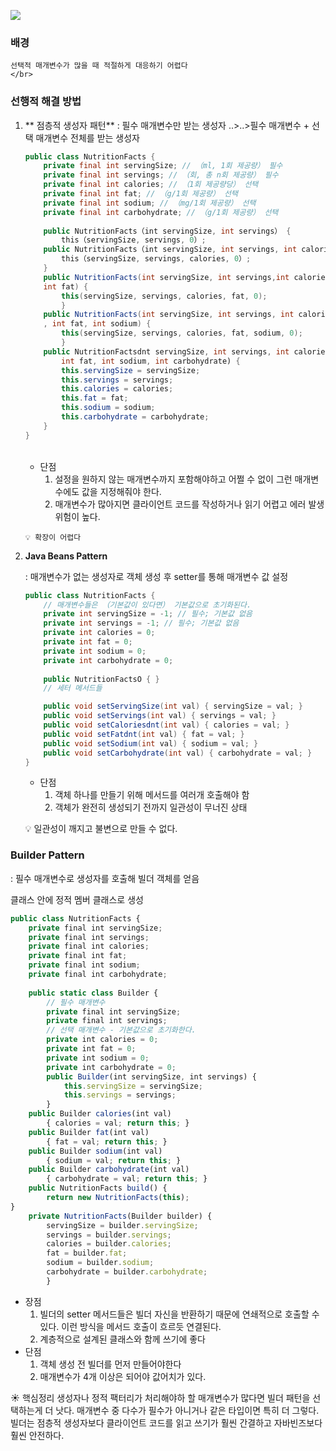 ![](https://velog.velcdn.com/images/bo-ram-bo-ram/post/285fdab8-19b1-46cf-b0bb-a8e3c1e34585/image.png)

### 배경
    선택적 매개변수가 많을 때 적절하게 대응하기 어렵다
    </br>

### 선행적 해결 방법
    
1. ** 점층적 생성자 패턴**
   : 필수 매개변수만 받는 생성자 ..>..>필수 매개변수 +  선택 매개변수 전체를 받는 생성자

    ```java
    public class NutritionFacts {
    	private final int servingSize; // （ml, 1회 제공량） 필수
    	private final int servings; // （회, 총 n회 제공량） 필수
    	private final int calories; // （1회 제공량당） 선택
    	private final int fat; // （g/1회 제공량） 선택
    	private final int sodium; // （mg/1회 제공량） 선택
    	private final int carbohydrate; // （g/1회 제공량） 선택
        
    	public NutritionFacts（int servingSize, int servings） {
    		this（servingSize, servings, 0）;
    	public NutritionFacts（int servingSize, int servings, int calories） {
    		this（servingSize, servings, calories, 0）;
    	}
    	public NutritionFacts(int servingSize, int servings,int calories,
    	int fat) {
    		this(servingSize, servings, calories, fat, 0);
    		}
    	public NutritionFacts(int servingSize, int servings, int calories,
    	, int fat, int sodium) {
    		this(servingSize, servings, calories, fat, sodium, 0);
    		}
    	public NutritionFactsdnt servingSize, int servings, int calories,
    		int fat, int sodium, int carbohydrate) {
    		this.servingSize = servingSize;
    		this.servings = servings;
    		this.calories = calories;
    		this.fat = fat;
    		this.sodium = sodium;
    		this.carbohydrate = carbohydrate; 
    	}
    }
    ```
    </br>
    
     - 단점
          1. 설정을 원하지 않는 매개변수까지 포함해야하고 어쩔 수 없이 그런 매개변수에도 값을 지정해줘야 한다. 
          2. 매개변수가 많아지면 클라이언트 코드를 작성하거나 읽기 어렵고 에러 발생 위험이 높다.

      >
       💡 확장이 어렵다



2. **Java Beans Pattern**

   : 매개변수가 없는 생성자로 객체 생성 후 setter를 통해 매개변수 값 설정

    ```java
    public class NutritionFacts {
    	// 매개변수들은 （기본값이 있다면） 기본값으로 초기화된다.
    	private int servingSize = -1; // 필수; 기본값 없음
    	private int servings = -1; // 필수; 기본값 없음
    	private int calories = 0;
    	private int fat = 0;
    	private int sodium = 0;
    	private int carbohydrate = 0;
    	
    	public NutritionFactsO { }
    	// 세터 메서드들
    
    	public void setServingSize(int val) { servingSize = val; }
    	public void setServings(int val) { servings = val; }
    	public void setCaloriesdnt(int val) { calories = val; }
    	public void setFatdnt(int val) { fat = val; }
    	public void setSodium(int val) { sodium = val; }
    	public void setCarbohydrate(int val) { carbohydrate = val; }	
    }
    ```
    
    - 단점
       1. 객체 하나를 만들기 위해 메서드를 여러개 호출해야 함
       2. 객체가 완전히 생성되기 전까지 일관성이 무너진 상태
        
     >
     💡 일관성이 깨지고 불변으로 만들 수 없다.




### Builder Pattern

: 필수 매개변수로 생성자를 호출해 빌더 객체를 얻음

클래스 안에 정적 멤버 클래스로 생성

```jsx
public class NutritionFacts {
	private final int servingSize;
	private final int servings;
	private final int calories;
	private final int fat;
	private final int sodium;
	private final int carbohydrate;
	
	public static class Builder {
		// 필수 매개변수
		private final int servingSize;
		private final int servings;
		// 선택 매개변수 - 기본값으로 초기화한다.
		private int calories = 0;
		private int fat = 0;
		private int sodium = 0;
		private int carbohydrate = 0;
		public Builder(int servingSize, int servings) {
			this.servingSize = servingSize;
			this.servings = servings;
		}
	public Builder calories(int val)
		{ calories = val; return this; }
	public Builder fat(int val)
	 	{ fat = val; return this; }
	public Builder sodium(int val)
	 	{ sodium = val; return this; }
	public Builder carbohydrate(int val)
		{ carbohydrate = val; return this; }
	public NutritionFacts build() {
		return new NutritionFacts(this);
}
	private NutritionFacts(Builder builder) {
		servingSize = builder.servingSize;
		servings = builder.servings;
		calories = builder.calories;
		fat = builder.fat;
		sodium = builder.sodium;
		carbohydrate = builder.carbohydrate;
		}
```

- 장점
    1. 빌더의 setter 메서드들은 빌더 자신을 반환하기 때문에 연쇄적으로 호출할 수 있다.
       이런 방식을 메서드 호출이 흐르듯 연결된다.
    2. 계층적으로 설계된 클래스와 함께 쓰기에 좋다
- 단점
    1. 객체 생성 전 빌더를 먼저 만들어야한다
    2. 매개변수가 4개 이상은 되어야 값어치가 있다.

>
☀️ 핵심정리
생성자나 정적 팩터리가 처리해야하 할 매개변수가 많다면 빌더 패턴을 선택하는게 더 낫다. 매개변수 중 다수가 필수가 아니거나 같은 타입이면 특히 더 그렇다. 빌더는 점층적 생성자보다 클라이언트 코드를 읽고 쓰기가 훨씬 간결하고 자바빈즈보다 훨씬 안전하다.

